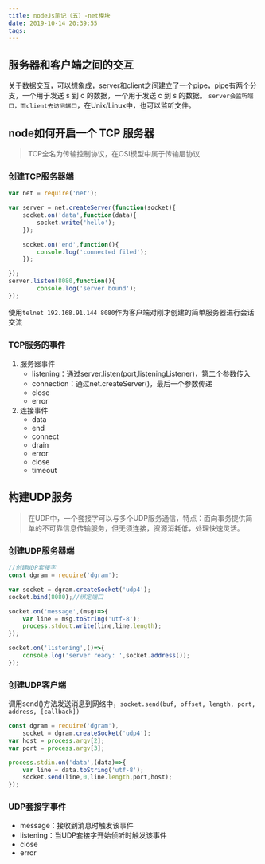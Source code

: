 ```yaml
---
title: nodeJs笔记（五）-net模块
date: 2019-10-14 20:39:55
tags:
---
```

## 服务器和客户端之间的交互
关于数据交互，可以想象成，server和client之间建立了一个pipe，pipe有两个分支，一个用于发送 s 到 c 的数据，一个用于发送 c 到 s 的数据。
`server会监听端口，而client去访问端口`，在Unix/Linux中，也可以监听文件。
## node如何开启一个 TCP 服务器
>TCP全名为传输控制协议，在OSI模型中属于传输层协议
### 创建TCP服务器端
```js
var net = require('net');

var server = net.createServer(function(socket){
    socket.on('data',function(data){
        socket.write('hello');
    });

    socket.on('end',function(){
        console.log('connected filed');
    });

});
server.listen(8080,function(){
        console.log('server bound');
});
```
使用`telnet 192.168.91.144 8080`作为客户端对刚才创建的简单服务器进行会话交流
### TCP服务的事件
1. 服务器事件
   * listening：通过server.listen(port,listeningListener)，第二个参数传入
   * connection：通过net.createServer()，最后一个参数传递
   * close
   * error
2. 连接事件
   * data
   * end
   * connect
   * drain
   * error
   * close
   * timeout

## 构建UDP服务
>在UDP中，一个套接字可以与多个UDP服务通信，特点：面向事务提供简单的不可靠信息传输服务，但无须连接，资源消耗低，处理快速灵活。
### 创建UDP服务器端
```js
//创建UDP套接字
const dgram = require('dgram');

var socket = dgram.createSocket('udp4');
socket.bind(8080);//绑定端口

socket.on('message',(msg)=>{
    var line = msg.toString('utf-8');
    process.stdout.write(line,line.length);
});

socket.on('listening',()=>{
    console.log('server ready: ',socket.address());
});
```
### 创建UDP客户端
调用send()方法发送消息到网络中，`socket.send(buf, offset, length, port, address, [callback])`
```js
const dgram = require('dgram'),
    socket = dgram.createSocket('udp4');
var host = process.argv[2];
var port = process.argv[3];

process.stdin.on('data',(data)=>{
    var line = data.toString('utf-8');
    socket.send(line,0,line.length,port,host);
});
```
### UDP套接字事件
* message：接收到消息时触发该事件
* listening：当UDP套接字开始侦听时触发该事件
* close
* error






